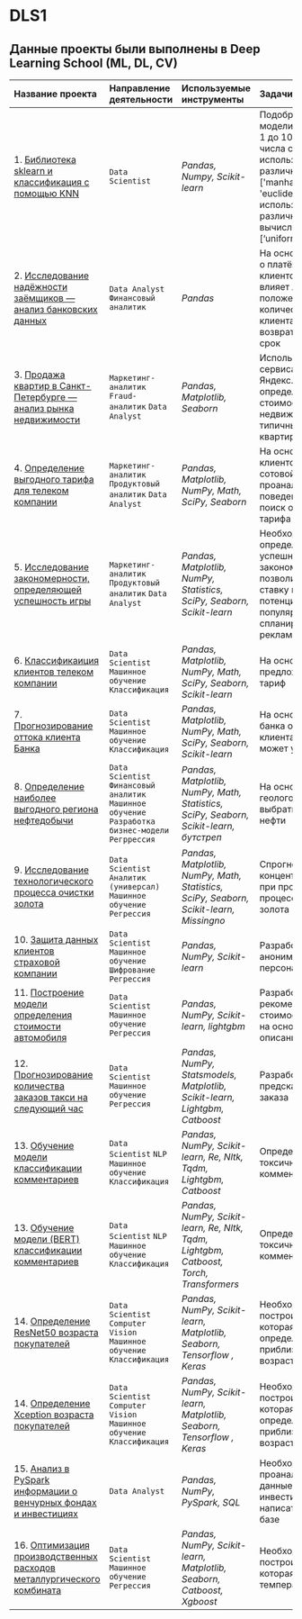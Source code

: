 # DLS1
## Данные проекты были выполнены в Deep Learning School (ML, DL, CV)

|Название проекта                     |Направление деятельности   |Используемые инструменты     | Задачи проекта                                                      |
|:------------------------------------|:--------------------------|:----------------------------|:--------------------------------------------------------------------|
|1. [Библиотека sklearn и классификация с помощью KNN](https://github.com/sx118828/Yandex-Practicum/tree/main/1.%20big%20city%20music)|`Data Scientist`|*Pandas, Numpy, Scikit-learn*|Подобрать параметры модели: а) по сетке от 1 до 10 параметр числа соседей; б) использоввать различные метрики: ['manhattan', 'euclidean']; в) использовать различные стратегии вычисления весов: [‘uniform’, ‘distance’]|
|2. [Исследование надёжности заёмщиков — анализ банковских данных](https://github.com/sx118828/Yandex-Practicum/tree/main/2.%20banking%20data%20analysis)|`Data Analyst` `Финансовый аналитик`|*Pandas*|На основе статистики о платёжеспособности клиентов исследовать влияет ли семейное положение и количество детей клиента на факт возврата кредита в срок|
|3. [Продажа квартир в Санкт-Петербурге — анализ рынка недвижимости](https://github.com/sx118828/Yandex-Practicum/tree/main/3.%20real%20estate%20market%20analysis)|`Маркетинг-аналитик` `Fraud-аналитик` `Data Analyst`|*Pandas, Matplotlib, Seaborn*|Используя данные сервиса Яндекс.Недвижимость, определить рыночную стоимость объектов недвижимости и типичные параметры квартир|
|4. [Определение выгодного тарифа для телеком компании](https://github.com/sx118828/Yandex-Practicum/tree/main/4.%20favorable%20tariff)|`Маркетинг-аналитик` `Продуктовый аналитик` `Data Analyst`|*Pandas, Matplotlib, NumPy, Math, SciPy, Seaborn*|На основе данных клиентов оператора сотовой связи проанализировать поведение клиентов и поиск оптимального тарифа|
|5. [Исследование закономерности, определяющей успешность игры](https://github.com/sx118828/Yandex-Practicum/tree/main/5.%20successful%20consoles)|`Маркетинг-аналитик` `Продуктовый аналитик` `Data Analyst`|*Pandas, Matplotlib, NumPy, Statistics, SciPy, Seaborn, Scikit-learn*|Необходимо выявить определяющие успешность игры закономерности, что позволит сделать ставку на потенциально популярный продукт и спланировать рекламные кампании|
|6. [Классификаиция клиентов телеком компании](https://github.com/sx118828/Yandex-Practicum/tree/main/6.%20classification%20of%20telecom%20company%20clients)|`Data Scientist` `Машинное обучение` `Классификация`|*Pandas, Matplotlib, NumPy, Math, SciPy, Seaborn, Scikit-learn*|На основе данных предложить клиенту тариф|
|7. [Прогнозирование оттока клиента Банка](https://github.com/sx118828/Yandex-Practicum/tree/main/7.%20customer%20churn%20prediction)|`Data Scientist` `Машинное обучение` `Классификация`|*Pandas, Matplotlib, NumPy, Math, SciPy, Seaborn, Scikit-learn*|На основе данных из банка определить клиента, который может уйти|
|8. [Определение наиболее выгодного региона нефтедобычи](https://github.com/sx118828/Yandex-Practicum/tree/main/8.%20oil%20production%20region)|`Data Scientist` `Финансовый аналитик` `Машинное обучение` `Разработка бизнес-модели` `Регррессия`|*Pandas, Matplotlib, NumPy, Math, Statistics, SciPy, Seaborn, Scikit-learn, бутстреп*|На основе данных геологоразведки выбрать район добычи нефти|
|9. [Исследование технологического процесса очистки золота](https://github.com/sx118828/Yandex-Practicum/tree/main/9.%20gold%20refining)|`Data Scientist` `Аналитик (универсал)` `Машинное обучение` `Регрессия`|*Pandas, Matplotlib, NumPy, Math, Statistics, SciPy, Seaborn, Scikit-learn, Missingno*|Спрогнозировать концентрацию золота при проведении процесса очистки золота|
|10. [Защита данных клиентов страховой компании](https://github.com/sx118828/Yandex-Practicum/tree/main/10.%20protection%20of%20personal%20information)|`Data Scientist` `Машинное обучение` `Шифрование` `Регрессия`|*Pandas, NumPy, Scikit-learn*|Разработка модели анонимизации персональных данных|
|11. [Построение модели определения стоимости автомобиля](https://github.com/sx118828/Yandex-Practicum/tree/main/11.%20determination%20of%20the%20value%20of%20the%20car)|`Data Scientist` `Машинное обучение` `Регрессия`|*Pandas, NumPy, Scikit-learn, lightgbm*|Разработка системы рекомендации стоимости автомобиля на основе его описания|
|12. [Прогнозирование количества заказов такси на следующий час](https://github.com/sx118828/Yandex-Practicum/tree/main/12.%20taxi%20order%20forecasting)|`Data Scientist` `Машинное обучение` `Регрессия`|*Pandas, NumPy, Statsmodels, Matplotlib, Scikit-learn, Lightgbm, Catboost*|Разработка системы предсказания объема заказа|
|13. [Обучение модели классификации комментариев](https://github.com/sx118828/Yandex-Practicum/tree/main/13.%20comment%20classification)|`Data Scientist` `NLP` `Машинное обучение` `Классификация`|*Pandas, NumPy, Scikit-learn, Re, Nltk, Tqdm, Lightgbm, Catboost*|Определение токсичности комментарии|
|13. [Обучение модели (BERT) классификации комментариев](https://github.com/sx118828/Yandex-Practicum/tree/main/13.%20comment%20classification%20BERT)|`Data Scientist` `NLP` `Машинное обучение` `Классификация`|*Pandas, NumPy, Scikit-learn, Re, Nltk, Tqdm, Lightgbm, Catboost, Torch, Transformers*|Определение токсичности комментарии|
|14. [Определение ResNet50 возраста покупателей](https://github.com/sx118828/Yandex-Practicum/blob/main/14.%20predict%20age%20of%20ResNet50)|`Data Scientist` `Computer Vision` `Машинное обучение` `Классификация`|*Pandas, NumPy, Scikit-learn, Matplotlib, Seaborn, Tensorflow , Keras*|Необходимо построить модель, которая по фотографии определит приблизительный возраст человека|
|14. [Определение Xception возраста покупателей](https://github.com/sx118828/Yandex-Practicum/tree/main/17.%20predict%20age%20of%20Xception)|`Data Scientist` `Computer Vision` `Машинное обучение` `Классификация`|*Pandas, NumPy, Scikit-learn, Matplotlib, Seaborn, Tensorflow , Keras*|Необходимо построить модель, которая по фотографии определит приблизительный возраст человека|
|15. [Анализ в PySpark информации о венчурных фондах и инвестициях](https://github.com/sx118828/Yandex-Practicum/tree/main/15.%20venture%20funds%20and%20startups)|`Data Analyst`|*Pandas, NumPy, PySpark, SQL*|Необходимо проанализировать данные о фондах и инвестициях и написать запросы к базе|
|16. [Оптимизация производственных расходов металлургического комбината](https://github.com/sx118828/Yandex-Practicum/tree/main/16.%20predict%20steel%20temperature)|`Data Scientist` `Машинное обучение` `Регрессия`|*Pandas, NumPy, Scikit-learn, Matplotlib, Seaborn, Catboost, Xgboost*|Необходимо построить модель, которая предскажет температуру стали|
